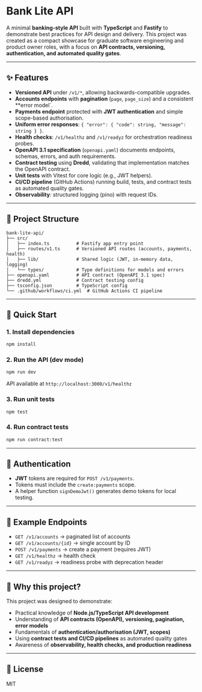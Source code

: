 # Bank Lite API

A minimal **banking-style API** built with **TypeScript** and **Fastify** to demonstrate best practices for API design and delivery.
This project was created as a compact showcase for graduate software engineering and product owner roles, with a focus on
**API contracts, versioning, authentication, and automated quality gates**.

---

## ✨ Features

- **Versioned API** under `/v1/*`, allowing backwards-compatible upgrades.
- **Accounts endpoints** with **pagination** (`page`, `page_size`) and a consistent **error model`.
- **Payments endpoint** protected with **JWT authentication** and simple scope-based authorisation.
- **Uniform error responses**: `{ "error": { "code": string, "message": string } }`.
- **Health checks**: `/v1/healthz` and `/v1/readyz` for orchestration readiness probes.
- **OpenAPI 3.1 specification** (`openapi.yaml`) documents endpoints, schemas, errors, and auth requirements.
- **Contract testing** using **Dredd**, validating that implementation matches the OpenAPI contract.
- **Unit tests** with Vitest for core logic (e.g., JWT helpers).
- **CI/CD pipeline** (GitHub Actions) running build, tests, and contract tests as automated quality gates.
- **Observability**: structured logging (pino) with request IDs.

---

## 📂 Project Structure

```
bank-lite-api/
├── src/
│   ├── index.ts          # Fastify app entry point
│   ├── routes/v1.ts      # Versioned API routes (accounts, payments, health)
│   ├── lib/              # Shared logic (JWT, in-memory data, logging)
│   └── types/            # Type definitions for models and errors
├── openapi.yaml          # API contract (OpenAPI 3.1 spec)
├── dredd.yml             # Contract testing config
├── tsconfig.json         # TypeScript config
└── .github/workflows/ci.yml  # GitHub Actions CI pipeline
```

---

## 🚀 Quick Start

### 1. Install dependencies
```bash
npm install
```

### 2. Run the API (dev mode)
```bash
npm run dev
```
API available at `http://localhost:3000/v1/healthz`

### 3. Run unit tests
```bash
npm test
```

### 4. Run contract tests
```bash
npm run contract:test
```

---

## 🔑 Authentication

- **JWT** tokens are required for `POST /v1/payments`.
- Tokens must include the `create:payments` scope.
- A helper function `signDemoJwt()` generates demo tokens for local testing.

---

## 📖 Example Endpoints

- `GET /v1/accounts` → paginated list of accounts  
- `GET /v1/accounts/{id}` → single account by ID  
- `POST /v1/payments` → create a payment (requires JWT)  
- `GET /v1/healthz` → health check  
- `GET /v1/readyz` → readiness probe with deprecation header  

---

## 🎯 Why this project?

This project was designed to demonstrate:
- Practical knowledge of **Node.js/TypeScript API development**
- Understanding of **API contracts (OpenAPI), versioning, pagination, error models**
- Fundamentals of **authentication/authorisation (JWT, scopes)**
- Using **contract tests and CI/CD pipelines** as automated quality gates
- Awareness of **observability, health checks, and production readiness**

---

## 📜 License

MIT

